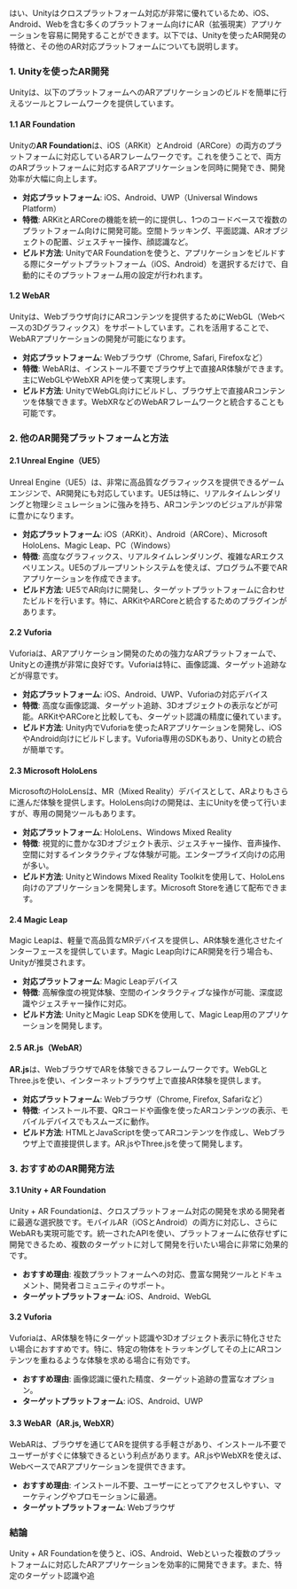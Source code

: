 はい、Unityはクロスプラットフォーム対応が非常に優れているため、iOS、Android、Webを含む多くのプラットフォーム向けにAR（拡張現実）アプリケーションを容易に開発することができます。以下では、Unityを使ったAR開発の特徴と、その他のAR対応プラットフォームについても説明します。

### 1. **Unityを使ったAR開発**
Unityは、以下のプラットフォームへのARアプリケーションのビルドを簡単に行えるツールとフレームワークを提供しています。

#### **1.1 AR Foundation**
Unityの**AR Foundation**は、iOS（ARKit）とAndroid（ARCore）の両方のプラットフォームに対応しているARフレームワークです。これを使うことで、両方のARプラットフォームに対応するARアプリケーションを同時に開発でき、開発効率が大幅に向上します。

- **対応プラットフォーム**: iOS、Android、UWP（Universal Windows Platform）
- **特徴**: ARKitとARCoreの機能を統一的に提供し、1つのコードベースで複数のプラットフォーム向けに開発可能。空間トラッキング、平面認識、ARオブジェクトの配置、ジェスチャー操作、顔認識など。
- **ビルド方法**: UnityでAR Foundationを使うと、アプリケーションをビルドする際にターゲットプラットフォーム（iOS、Android）を選択するだけで、自動的にそのプラットフォーム用の設定が行われます。

#### **1.2 WebAR**
Unityは、Webブラウザ向けにARコンテンツを提供するためにWebGL（Webベースの3Dグラフィックス）をサポートしています。これを活用することで、WebARアプリケーションの開発が可能になります。

- **対応プラットフォーム**: Webブラウザ（Chrome, Safari, Firefoxなど）
- **特徴**: WebARは、インストール不要でブラウザ上で直接AR体験ができます。主にWebGLやWebXR APIを使って実現します。
- **ビルド方法**: UnityでWebGL向けにビルドし、ブラウザ上で直接ARコンテンツを体験できます。WebXRなどのWebARフレームワークと統合することも可能です。

### 2. **他のAR開発プラットフォームと方法**

#### **2.1 Unreal Engine（UE5）**
Unreal Engine（UE5）は、非常に高品質なグラフィックスを提供できるゲームエンジンで、AR開発にも対応しています。UE5は特に、リアルタイムレンダリングと物理シミュレーションに強みを持ち、ARコンテンツのビジュアルが非常に豊かになります。

- **対応プラットフォーム**: iOS（ARKit）、Android（ARCore）、Microsoft HoloLens、Magic Leap、PC（Windows）
- **特徴**: 高度なグラフィックス、リアルタイムレンダリング、複雑なARエクスペリエンス。UE5のブループリントシステムを使えば、プログラム不要でARアプリケーションを作成できます。
- **ビルド方法**: UE5でAR向けに開発し、ターゲットプラットフォームに合わせたビルドを行います。特に、ARKitやARCoreと統合するためのプラグインがあります。

#### **2.2 Vuforia**
Vuforiaは、ARアプリケーション開発のための強力なARプラットフォームで、Unityとの連携が非常に良好です。Vuforiaは特に、画像認識、ターゲット追跡などが得意です。

- **対応プラットフォーム**: iOS、Android、UWP、Vuforiaの対応デバイス
- **特徴**: 高度な画像認識、ターゲット追跡、3Dオブジェクトの表示などが可能。ARKitやARCoreと比較しても、ターゲット認識の精度に優れています。
- **ビルド方法**: Unity内でVuforiaを使ったARアプリケーションを開発し、iOSやAndroid向けにビルドします。Vuforia専用のSDKもあり、Unityとの統合が簡単です。

#### **2.3 Microsoft HoloLens**
MicrosoftのHoloLensは、MR（Mixed Reality）デバイスとして、ARよりもさらに進んだ体験を提供します。HoloLens向けの開発は、主にUnityを使って行いますが、専用の開発ツールもあります。

- **対応プラットフォーム**: HoloLens、Windows Mixed Reality
- **特徴**: 視覚的に豊かな3Dオブジェクト表示、ジェスチャー操作、音声操作、空間に対するインタラクティブな体験が可能。エンタープライズ向けの応用が多い。
- **ビルド方法**: UnityとWindows Mixed Reality Toolkitを使用して、HoloLens向けのアプリケーションを開発します。Microsoft Storeを通じて配布できます。

#### **2.4 Magic Leap**
Magic Leapは、軽量で高品質なMRデバイスを提供し、AR体験を進化させたインターフェースを提供しています。Magic Leap向けにAR開発を行う場合も、Unityが推奨されます。

- **対応プラットフォーム**: Magic Leapデバイス
- **特徴**: 高解像度の視覚体験、空間のインタラクティブな操作が可能、深度認識やジェスチャー操作に対応。
- **ビルド方法**: UnityとMagic Leap SDKを使用して、Magic Leap用のアプリケーションを開発します。

#### **2.5 AR.js（WebAR）**
**AR.js**は、WebブラウザでARを体験できるフレームワークです。WebGLとThree.jsを使い、インターネットブラウザ上で直接AR体験を提供します。

- **対応プラットフォーム**: Webブラウザ（Chrome, Firefox, Safariなど）
- **特徴**: インストール不要、QRコードや画像を使ったARコンテンツの表示、モバイルデバイスでもスムーズに動作。
- **ビルド方法**: HTMLとJavaScriptを使ってARコンテンツを作成し、Webブラウザ上で直接提供します。AR.jsやThree.jsを使って開発します。

### 3. **おすすめのAR開発方法**

#### **3.1 Unity + AR Foundation**
Unity + AR Foundationは、クロスプラットフォーム対応の開発を求める開発者に最適な選択肢です。モバイルAR（iOSとAndroid）の両方に対応し、さらにWebARも実現可能です。統一されたAPIを使い、プラットフォームに依存せずに開発できるため、複数のターゲットに対して開発を行いたい場合に非常に効果的です。

- **おすすめ理由**: 複数プラットフォームへの対応、豊富な開発ツールとドキュメント、開発者コミュニティのサポート。
- **ターゲットプラットフォーム**: iOS、Android、WebGL

#### **3.2 Vuforia**
Vuforiaは、AR体験を特にターゲット認識や3Dオブジェクト表示に特化させたい場合におすすめです。特に、特定の物体をトラッキングしてその上にARコンテンツを重ねるような体験を求める場合に有効です。

- **おすすめ理由**: 画像認識に優れた精度、ターゲット追跡の豊富なオプション。
- **ターゲットプラットフォーム**: iOS、Android、UWP

#### **3.3 WebAR（AR.js, WebXR）**
WebARは、ブラウザを通じてARを提供する手軽さがあり、インストール不要でユーザーがすぐに体験できるという利点があります。AR.jsやWebXRを使えば、WebベースでARアプリケーションを提供できます。

- **おすすめ理由**: インストール不要、ユーザーにとってアクセスしやすい、マーケティングやプロモーションに最適。
- **ターゲットプラットフォーム**: Webブラウザ

### 結論
Unity + AR Foundationを使うと、iOS、Android、Webといった複数のプラットフォームに対応したARアプリケーションを効率的に開発できます。また、特定のターゲット認識や追